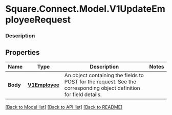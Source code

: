 # Square.Connect.Model.V1UpdateEmployeeRequest

### Description



## Properties

Name | Type | Description | Notes
------------ | ------------- | ------------- | -------------
**Body** | [**V1Employee**](V1Employee.md) | An object containing the fields to POST for the request.  See the corresponding object definition for field details. | 



[[Back to Model list]](../README.md#documentation-for-models) [[Back to API list]](../README.md#documentation-for-api-endpoints) [[Back to README]](../README.md)

